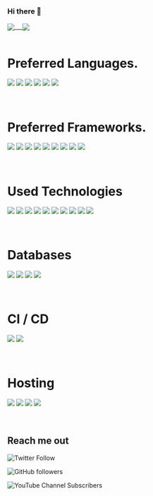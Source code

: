 ### Hi there 👋

<a href="https://github.com/ahmedosama-st">
  <img align="center" src="https://github-readme-stats.vercel.app/api?username=ahmedosama-st&count_private=true&show_icons=true&theme=dracula&include_all_commits=true&langs_count=7" /> 
</a>
<a href="https://github.com/ahmedosama-st">
  <img align="center" src="https://github-readme-stats.vercel.app/api/top-langs/?username=ahmedosama-st" />
</a>

<br>
<br>

# Preferred Languages.

<div>
<img src="https://img.shields.io/badge/go-%2300ADD8.svg?&style=for-the-badge&logo=go&logoColor=white"/>
<img src="https://img.shields.io/badge/php-%23777BB4.svg?&style=for-the-badge&logo=php&logoColor=white"/>
<img src="https://img.shields.io/badge/typescript%20-%23007ACC.svg?&style=for-the-badge&logo=typescript&logoColor=white"/>
<img src="https://img.shields.io/badge/javascript%20-%23323330.svg?&style=for-the-badge&logo=javascript&logoColor=%23F7DF1E"/>
<img src="https://img.shields.io/badge/node.js%20-%2343853D.svg?&style=for-the-badge&logo=node.js&logoColor=white"/>
<img src="https://img.shields.io/badge/graphql%20-%23E0234E.svg?&style=for-the-badge&logo=graphql&logoColor=white"/>
</div>

<br>
<br>

# Preferred Frameworks.

<div>

 <img src="https://img.shields.io/badge/react%20-%2320232a.svg?&style=for-the-badge&logo=react&logoColor=%2361DAFB"/>
<img src="https://img.shields.io/badge/react_native%20-%2320232a.svg?&style=for-the-badge&logo=react&logoColor=%2361DAFB"/>
<img src="https://img.shields.io/badge/vuejs%20-%2335495e.svg?&style=for-the-badge&logo=vue.js&logoColor=%234FC08D"/>
<img src="https://img.shields.io/badge/laravel%20-%23FF2D20.svg?&style=for-the-badge&logo=laravel&logoColor=white"/>
<img src="https://img.shields.io/badge/NextJS%20-black.svg?&style=for-the-badge&logo=NuxtJS&logoColor=white"/>
<img src="https://img.shields.io/badge/NuxtJS%20-black.svg?&style=for-the-badge&logo=NuxtJS&logoColor=white"/>

<img src="https://img.shields.io/badge/nestjs%20-%23E0234E.svg?&style=for-the-badge&logo=nestjs&logoColor=white" />
<img src="https://img.shields.io/badge/express.js%20-%23404d59.svg?&style=for-the-badge"/>
<img src="https://img.shields.io/badge/webpack%20-%238DD6F9.svg?&style=for-the-badge&logo=webpack&logoColor=black" />

</div>

<br>
<br>

# Used Technologies

<div>

 <img src="https://img.shields.io/badge/-Functional%20Programming-0062AD?style=for-the-badge&logo=azure-functions"/>

 <img src="https://img.shields.io/badge/-Observables-353E58?style=for-the-badge&logo=observable"/>

 <img src="https://img.shields.io/badge/-Reactive%20Programming-B7178C?style=for-the-badge&logo=ReactiveX"/>

 <img src="https://img.shields.io/badge/-Redux-764ABC?style=for-the-badge&logo=redux"/>

 <img src="https://img.shields.io/badge/-Object%20Oriented%20Programming-blue?style=for-the-badge&logo=azure-functions"/>

 <img src="https://img.shields.io/badge/-Data%20structures%20%26%20Algorithms-CB2E6D?logo=azure-pipelines&style=for-the-badge"/>

 <img src="https://img.shields.io/badge/-SOLID%20Principles-lightblue?style=for-the-badge&logo=apache-rocketMQ"/>

 <img src="https://img.shields.io/badge/-Design%20patterns-lightblue?style=for-the-badge&logo=apache-rocketMQ"/>

 <img src="https://img.shields.io/badge/-Testing-blueviolet?style=for-the-badge&logo=jest"/>

 <img src="https://img.shields.io/badge/-Microservices-darkgreen?style=for-the-badge"/>

</div>

<br>
<br>

# Databases

<div>
<img src="https://img.shields.io/badge/mysql-%2300f.svg?&style=for-the-badge&logo=mysql&logoColor=white"/>
<img src ="https://img.shields.io/badge/postgres-%23316192.svg?&style=for-the-badge&logo=postgresql&logoColor=white"/>
<img src ="https://img.shields.io/badge/MongoDB-%234ea94b.svg?&style=for-the-badge&logo=mongodb&logoColor=white"/>
<img src ="https://img.shields.io/badge/sqlite-%2307405e.svg?&style=for-the-badge&logo=sqlite&logoColor=white"/>
</div>

<br>
<br>

# CI / CD

<div>

<img src="https://img.shields.io/badge/github%20actions%20-%232671E5.svg?&style=for-the-badge&logo=github%20actions&logoColor=white"/>
<img src="https://img.shields.io/badge/envoyer-%232671E5.svg?&style=for-the-badge&logo=github%20actions&logoColor=white"/>
</div>

<br>
<br>

# Hosting

<div>
<img src="https://img.shields.io/badge/Google%20Cloud%20-%234285F4.svg?&style=for-the-badge&logo=google-cloud&logoColor=white"/>
<img src="https://img.shields.io/badge/vercel%20-%23000000.svg?&style=for-the-badge&logo=vercel&logoColor=white"/>
<img src="https://img.shields.io/badge/DigitalOcean-%230167ff.svg?&style=for-the-badge&logo=digitalOcean&logoColor=white"/>
<img src="https://img.shields.io/badge/heroku%20-%23430098.svg?&style=for-the-badge&logo=heroku&logoColor=white"/>
</div>

<br>
<br>

## Reach me out

![Twitter Follow](https://img.shields.io/twitter/follow/ahmedosama_st?label=Followers&style=social)

![GitHub followers](https://img.shields.io/github/followers/ahmedosama-st?style=social)

![YouTube Channel Subscribers](https://img.shields.io/youtube/channel/subscribers/UChqI6_K8XhCCe9aCtfBThHA?style=social)
